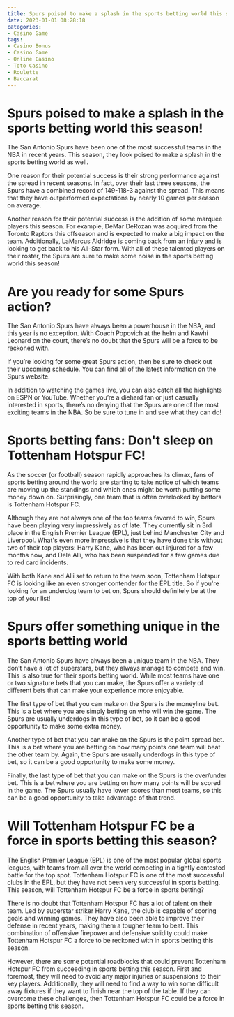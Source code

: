 ```yaml
---
title: Spurs poised to make a splash in the sports betting world this season!
date: 2023-01-01 08:28:18
categories:
- Casino Game
tags:
- Casino Bonus
- Casino Game
- Online Casino
- Toto Casino
- Roulette
- Baccarat
---
```



#  Spurs poised to make a splash in the sports betting world this season!

The San Antonio Spurs have been one of the most successful teams in the NBA in recent years. This season, they look poised to make a splash in the sports betting world as well.

One reason for their potential success is their strong performance against the spread in recent seasons. In fact, over their last three seasons, the Spurs have a combined record of 149-118-3 against the spread. This means that they have outperformed expectations by nearly 10 games per season on average.

Another reason for their potential success is the addition of some marquee players this season. For example, DeMar DeRozan was acquired from the Toronto Raptors this offseason and is expected to make a big impact on the team. Additionally, LaMarcus Aldridge is coming back from an injury and is looking to get back to his All-Star form. With all of these talented players on their roster, the Spurs are sure to make some noise in the sports betting world this season!

#  Are you ready for some Spurs action? 

The San Antonio Spurs have always been a powerhouse in the NBA, and this year is no exception. With Coach Popovich at the helm and Kawhi Leonard on the court, there’s no doubt that the Spurs will be a force to be reckoned with.

If you’re looking for some great Spurs action, then be sure to check out their upcoming schedule. You can find all of the latest information on the Spurs website.

In addition to watching the games live, you can also catch all the highlights on ESPN or YouTube. Whether you’re a diehard fan or just casually interested in sports, there’s no denying that the Spurs are one of the most exciting teams in the NBA. So be sure to tune in and see what they can do!

#  Sports betting fans: Don't sleep on Tottenham Hotspur FC! 

As the soccer (or football) season rapidly approaches its climax, fans of sports betting around the world are starting to take notice of which teams are moving up the standings and which ones might be worth putting some money down on. Surprisingly, one team that is often overlooked by bettors is Tottenham Hotspur FC.

Although they are not always one of the top teams favored to win, Spurs have been playing very impressively as of late. They currently sit in 3rd place in the English Premier League (EPL), just behind Manchester City and Liverpool. What's even more impressive is that they have done this without two of their top players: Harry Kane, who has been out injured for a few months now, and Dele Alli, who has been suspended for a few games due to red card incidents.

With both Kane and Alli set to return to the team soon, Tottenham Hotspur FC is looking like an even stronger contender for the EPL title. So if you're looking for an underdog team to bet on, Spurs should definitely be at the top of your list!

#  Spurs offer something unique in the sports betting world 

The San Antonio Spurs have always been a unique team in the NBA. They don’t have a lot of superstars, but they always manage to compete and win. This is also true for their sports betting world. While most teams have one or two signature bets that you can make, the Spurs offer a variety of different bets that can make your experience more enjoyable.

The first type of bet that you can make on the Spurs is the moneyline bet. This is a bet where you are simply betting on who will win the game. The Spurs are usually underdogs in this type of bet, so it can be a good opportunity to make some extra money.

Another type of bet that you can make on the Spurs is the point spread bet. This is a bet where you are betting on how many points one team will beat the other team by. Again, the Spurs are usually underdogs in this type of bet, so it can be a good opportunity to make some money.

Finally, the last type of bet that you can make on the Spurs is the over/under bet. This is a bet where you are betting on how many points will be scored in the game. The Spurs usually have lower scores than most teams, so this can be a good opportunity to take advantage of that trend.

#  Will Tottenham Hotspur FC be a force in sports betting this season?

The English Premier League (EPL) is one of the most popular global sports leagues, with teams from all over the world competing in a tightly contested battle for the top spot. Tottenham Hotspur FC is one of the most successful clubs in the EPL, but they have not been very successful in sports betting. This season, will Tottenham Hotspur FC be a force in sports betting?

There is no doubt that Tottenham Hotspur FC has a lot of talent on their team. Led by superstar striker Harry Kane, the club is capable of scoring goals and winning games. They have also been able to improve their defense in recent years, making them a tougher team to beat. This combination of offensive firepower and defensive solidity could make Tottenham Hotspur FC a force to be reckoned with in sports betting this season.

However, there are some potential roadblocks that could prevent Tottenham Hotspur FC from succeeding in sports betting this season. First and foremost, they will need to avoid any major injuries or suspensions to their key players. Additionally, they will need to find a way to win some difficult away fixtures if they want to finish near the top of the table. If they can overcome these challenges, then Tottenham Hotspur FC could be a force in sports betting this season.